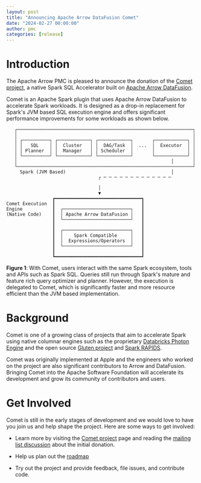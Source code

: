 ```yaml
---
layout: post
title: "Announcing Apache Arrow DataFusion Comet"
date: "2024-02-27 00:00:00"
author: pmc
categories: [release]
---
```

<!--
{% comment %}
Licensed to the Apache Software Foundation (ASF) under one or more
contributor license agreements.  See the NOTICE file distributed with
this work for additional information regarding copyright ownership.
The ASF licenses this file to you under the Apache License, Version 2.0
(the "License"); you may not use this file except in compliance with
the License.  You may obtain a copy of the License at

http://www.apache.org/licenses/LICENSE-2.0

Unless required by applicable law or agreed to in writing, software
distributed under the License is distributed on an "AS IS" BASIS,
WITHOUT WARRANTIES OR CONDITIONS OF ANY KIND, either express or implied.
See the License for the specific language governing permissions and
limitations under the License.
{% endcomment %}
-->

# Introduction
The Apache Arrow PMC is pleased to announce the donation of the [Comet project],
a native Spark SQL Accelerator built on [Apache Arrow DataFusion].

Comet is an Apache Spark plugin that uses Apache Arrow DataFusion to
accelerate Spark workloads. It is designed as a drop-in
replacement for Spark's JVM based SQL execution engine and offers significant
performance improvements for some workloads as shown below.

```text
   ┌─────────────────────────────────────────────────────────────────┐
   │                                                                 │
   │ ┌──────────┐ ┌────────────┐ ┌────────────┐       ┌────────────┐ │
   │ │   SQL    │ │  Cluster   │ │  DAG/Task  │  ...  │  Executor  │ │
   │ │ Planner  │ │  Manager   │ │ Scheduler  │       │            │ │
   │ └──────────┘ └────────────┘ └────────────┘       └────────────┘ │
   │                                                         │       │
   └─────────────────────────────────────────────────────────────────┘
     Spark (JVM Based)                                       │        
                                  ┌ ─ ─ ─ ─ ─ ─ ─ ─ ─ ─ ─ ─ ─         
                                                                      
                                  │                                   
                                  ▼                                   
                 ┏━━━━━━━━━━━━━━━━━━━━━━━━━━━━━━━━┓                   
Comet Execution  ┃                                ┃                   
Engine           ┃  ┌─────────────────────────┐   ┃                   
(Native Code)    ┃  │ Apache Arrow DataFusion │   ┃                   
                 ┃  └─────────────────────────┘   ┃                   
                 ┃                                ┃                   
                 ┃  ┌─────────────────────────┐   ┃                   
                 ┃  │    Spark Compatible     │   ┃                   
                 ┃  │  Expressions/Operators  │   ┃                   
                 ┃  └─────────────────────────┘   ┃                   
                 ┃                                ┃                   
                 ┗━━━━━━━━━━━━━━━━━━━━━━━━━━━━━━━━┛                   
```

**Figure 1**: With Comet, users interact with the same Spark ecosystem, tools
and APIs such as Spark SQL. Queries still run through Spark's mature and feature
rich query optimizer and planner. However, the execution is delegated to Comet,
which is significantly faster and more resource efficient than the  JVM based
implementation.

[Rust]: https://www.rust-lang.org/

# Background

Comet is one of a growing class of projects that aim to accelerate Spark using
native columnar engines such as the proprietary [Databricks Photon Engine] and
the open source [Gluten project] and [Spark RAPIDS].

Comet was originally implemented at Apple and the engineers who worked on the
project are also significant contributors to Arrow and DataFusion. Bringing 
Comet into the Apache Software Foundation will accelerate its development and 
grow its community of contributors and users.

[Comet project]: https://github.com/apache/arrow-datafusion-comet
[Apache Arrow DataFusion]: https://arrow.apache.org/datafusion
[Databricks Photon Engine]: https://www.databricks.com/product/photon
[Gluten project]: https://incubator.apache.org/projects/gluten.html
[Spark RAPIDS]: https://github.com/NVIDIA/spark-rapids

# Get Involved
Comet is still in the early stages of development and we would love to have you
join us and help shape the project. Here are some ways to get involved:

* Learn more by visiting the [Comet project] page and reading the [mailing list
  discussion] about the initial donation.

* Help us plan out the [roadmap]

* Try out the project and provide feedback, file issues, and contribute code.

[mailing list discussion]: https://lists.apache.org/thread/0q1rb11jtpopc7vt1ffdzro0omblsh0s
[roadmap]: https://github.com/apache/arrow-datafusion-comet/issues/19


